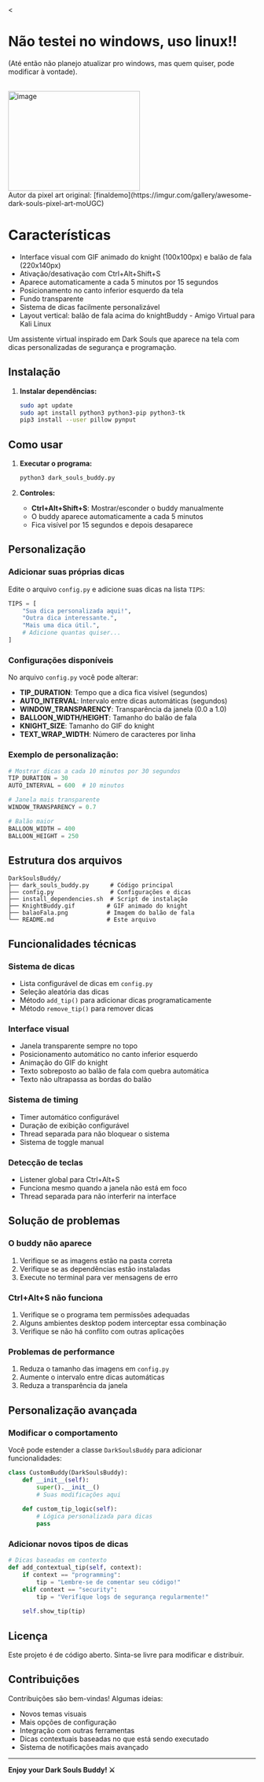 <p><<h1>Não testei no windows, uso linux!!</h1>(Até então não planejo atualizar pro windows, mas quem quiser, pode modificar à vontade).</p><br>
<img width="268" height="203" alt="image" src="https://github.com/user-attachments/assets/122b2535-645d-4226-9526-792b53749968" /><br>
Autor da pixel art original: [finaldemo](https://imgur.com/gallery/awesome-dark-souls-pixel-art-moUGC)

# Características

- Interface visual com GIF animado do knight (100x100px) e balão de fala (220x140px)
- Ativação/desativação com Ctrl+Alt+Shift+S
- Aparece automaticamente a cada 5 minutos por 15 segundos
- Posicionamento no canto inferior esquerdo da tela
- Fundo transparente
- Sistema de dicas facilmente personalizável
- Layout vertical: balão de fala acima do knightBuddy - Amigo Virtual para Kali Linux

Um assistente virtual inspirado em Dark Souls que aparece na tela com dicas personalizadas de segurança e programação.

## Instalação

1. **Instalar dependências:**
   ```bash
   sudo apt update
   sudo apt install python3 python3-pip python3-tk
   pip3 install --user pillow pynput
   ```

## Como usar

1. **Executar o programa:**
   ```bash
   python3 dark_souls_buddy.py
   ```

2. **Controles:**
   - **Ctrl+Alt+Shift+S**: Mostrar/esconder o buddy manualmente
   - O buddy aparece automaticamente a cada 5 minutos
   - Fica visível por 15 segundos e depois desaparece

## Personalização

### Adicionar suas próprias dicas

Edite o arquivo `config.py` e adicione suas dicas na lista `TIPS`:

```python
TIPS = [
    "Sua dica personalizada aqui!",
    "Outra dica interessante.",
    "Mais uma dica útil.",
    # Adicione quantas quiser...
]
```

### Configurações disponíveis

No arquivo `config.py` você pode alterar:

- **TIP_DURATION**: Tempo que a dica fica visível (segundos)
- **AUTO_INTERVAL**: Intervalo entre dicas automáticas (segundos)
- **WINDOW_TRANSPARENCY**: Transparência da janela (0.0 a 1.0)
- **BALLOON_WIDTH/HEIGHT**: Tamanho do balão de fala
- **KNIGHT_SIZE**: Tamanho do GIF do knight
- **TEXT_WRAP_WIDTH**: Número de caracteres por linha

### Exemplo de personalização:

```python
# Mostrar dicas a cada 10 minutos por 30 segundos
TIP_DURATION = 30
AUTO_INTERVAL = 600  # 10 minutos

# Janela mais transparente
WINDOW_TRANSPARENCY = 0.7

# Balão maior
BALLOON_WIDTH = 400
BALLOON_HEIGHT = 250
```

## Estrutura dos arquivos

```
DarkSoulsBuddy/
├── dark_souls_buddy.py      # Código principal
├── config.py                # Configurações e dicas
├── install_dependencies.sh  # Script de instalação
├── KnightBuddy.gif         # GIF animado do knight
├── balaoFala.png           # Imagem do balão de fala
└── README.md               # Este arquivo
```

## Funcionalidades técnicas

### Sistema de dicas
- Lista configurável de dicas em `config.py`
- Seleção aleatória das dicas
- Método `add_tip()` para adicionar dicas programaticamente
- Método `remove_tip()` para remover dicas

### Interface visual
- Janela transparente sempre no topo
- Posicionamento automático no canto inferior esquerdo
- Animação do GIF do knight
- Texto sobreposto ao balão de fala com quebra automática
- Texto não ultrapassa as bordas do balão

### Sistema de timing
- Timer automático configurável
- Duração de exibição configurável
- Thread separada para não bloquear o sistema
- Sistema de toggle manual

### Detecção de teclas
- Listener global para Ctrl+Alt+S
- Funciona mesmo quando a janela não está em foco
- Thread separada para não interferir na interface

## Solução de problemas

### O buddy não aparece
1. Verifique se as imagens estão na pasta correta
2. Verifique se as dependências estão instaladas
3. Execute no terminal para ver mensagens de erro

### Ctrl+Alt+S não funciona
1. Verifique se o programa tem permissões adequadas
2. Alguns ambientes desktop podem interceptar essa combinação
3. Verifique se não há conflito com outras aplicações

### Problemas de performance
1. Reduza o tamanho das imagens em `config.py`
2. Aumente o intervalo entre dicas automáticas
3. Reduza a transparência da janela

## Personalização avançada

### Modificar o comportamento
Você pode estender a classe `DarkSoulsBuddy` para adicionar funcionalidades:

```python
class CustomBuddy(DarkSoulsBuddy):
    def __init__(self):
        super().__init__()
        # Suas modificações aqui
    
    def custom_tip_logic(self):
        # Lógica personalizada para dicas
        pass
```

### Adicionar novos tipos de dicas
```python
# Dicas baseadas em contexto
def add_contextual_tip(self, context):
    if context == "programming":
        tip = "Lembre-se de comentar seu código!"
    elif context == "security":
        tip = "Verifique logs de segurança regularmente!"
    
    self.show_tip(tip)
```

## Licença

Este projeto é de código aberto. Sinta-se livre para modificar e distribuir.

## Contribuições

Contribuições são bem-vindas! Algumas ideias:
- Novos temas visuais
- Mais opções de configuração
- Integração com outras ferramentas
- Dicas contextuais baseadas no que está sendo executado
- Sistema de notificações mais avançado

---

**Enjoy your Dark Souls Buddy! ⚔️**
